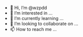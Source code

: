 - 👋 Hi, I’m @wzpdd
- 👀 I’m interested in ...
- 🌱 I’m currently learning ...
- 💞️ I’m looking to collaborate on ...
- 📫 How to reach me ...

<!---
wzpdd/wzpdd is a ✨ special ✨ repository because its `README.md` (this file) appears on your GitHub profile.
You can click the Preview link to take a look at your changes.
--->
